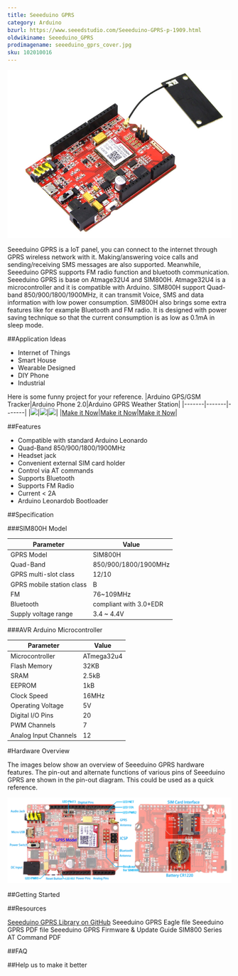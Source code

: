 ```yaml
---
title: Seeeduino GPRS
category: Arduino
bzurl: https://www.seeedstudio.com/Seeeduino-GPRS-p-1909.html
oldwikiname: Seeeduino_GPRS
prodimagename: seeeduino_gprs_cover.jpg
sku: 102010016
---
```


![](https://github.com/SeeedDocument/Seeeduino_GPRS/blob/master/images/seeeduino_gprs_cover.jpg?raw=true)

Seeeduino GPRS is a IoT panel, you can connect to the internet through GPRS wireless network with it. Making/answering voice calls and sending/receiving SMS messages are also supported. Meanwhile, Seeeduino GPRS supports FM radio function and bluetooth communication. Seeeduino GPRS is base on Atmage32U4 and SIM800H. Atmage32U4 is a microcontroller and it is compatible with Arduino. SIM800H support Quad-band 850/900/1800/1900MHz, it can transmit Voice, SMS and data information with low power consumption. SIM800H also brings some extra features like for example Bluetooth and FM radio. It is designed with power saving technique so that the current consumption is as low as 0.1mA in sleep mode. 


##Application Ideas

* Internet of Things  
* Smart House
* Wearable Designed
* DIY Phone
* Industrial

Here is some funny project for your reference.
|Arduino GPS/GSM Tracker|Arduino Phone 2.0|Arduino GPRS Weather Station|
|-------|-------|-------|
|![](http://www.instructables.com/file/FQ31270IA3RBCDI/)|![](http://www.instructables.com/file/FYPUI07IJQOBTKV/)|![](https://cdn.instructables.com/FA3/A69X/IMP61IX8/FA3A69XIMP61IX8.MEDIUM.jpg)|
|[Make it Now](http://www.instructables.com/id/Arduino-GPSGSM-Tracker/)|[Make it Now](http://www.instructables.com/id/ArduinoPhone-20-an-Open-Source-Mobile-Phone-Based-/)|[Make it Now](http://www.instructables.com/id/Arduino-GPRS-Weather-Station-Part-1/)|

##Features

* Compatible with standard Arduino Leonardo 
* Quad-Band 850/900/1800/1900MHz 
* Headset jack 
* Convenient external SIM card holder 
* Control via AT commands 
* Supports Bluetooth 
* Supports FM Radio 
* Current < 2A 
* Arduino Leonardob Bootloader 

##Specification

###SIM800H Model

|Parameter|Value|
|------------|------------|
|GPRS Model|SIM800H|
|Quad-Band|850/900/1800/1900MHz|
|GPRS multi-slot class|12/10|
|GPRS mobile station class|B|
|FM|76~109MHz|
|Bluetooth|compliant with 3.0+EDR|
|Supply voltage range|3.4 ~ 4.4V|


###AVR Arduino Microcontroller

|Parameter|Value|
|------------|-------------|
|Microcontroller|ATmega32u4|
|Flash Memory|32KB|
|SRAM|2.5kB|
|EEPROM|1kB|
|Clock Speed|16MHz|
|Operating Voltage|5V|
|Digital I/O Pins|20|
|PWM Channels|7|
|Analog Input Channels|12|

#Hardware Overview

The images below show an overview of Seeeduino GPRS hardware features. The pin-out and alternate functions of various pins of Seeeduino GPRS are shown in the pin-out diagram. This could be used as a quick reference.

![](https://github.com/SeeedDocument/Seeeduino_GPRS/blob/master/images/seeeduino_gprs_hardware2.png?raw=true)





##Getting Started



##Resources

[Seeeduino GPRS Library on GitHub](https://github.com/Seeed-Studio/Seeeduino_GPRS)
Seeeduino GPRS Eagle file
Seeeduino GPRS PDF file
Seeeduino GPRS Firmware & Update Guide
SIM800 Series AT Command PDF



##FAQ


##Help us to make it better